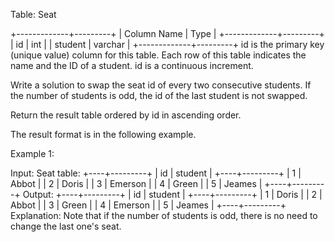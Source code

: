 Table: Seat

+-------------+---------+
| Column Name | Type    |
+-------------+---------+
| id          | int     |
| student     | varchar |
+-------------+---------+
id is the primary key (unique value) column for this table.
Each row of this table indicates the name and the ID of a student.
id is a continuous increment.
 

Write a solution to swap the seat id of every two consecutive students. If the number of students is odd, the id of the last student is not swapped.

Return the result table ordered by id in ascending order.

The result format is in the following example.

 

Example 1:

Input: 
Seat table:
+----+---------+
| id | student |
+----+---------+
| 1  | Abbot   |
| 2  | Doris   |
| 3  | Emerson |
| 4  | Green   |
| 5  | Jeames  |
+----+---------+
Output: 
+----+---------+
| id | student |
+----+---------+
| 1  | Doris   |
| 2  | Abbot   |
| 3  | Green   |
| 4  | Emerson |
| 5  | Jeames  |
+----+---------+
Explanation: 
Note that if the number of students is odd, there is no need to change the last one's seat.
